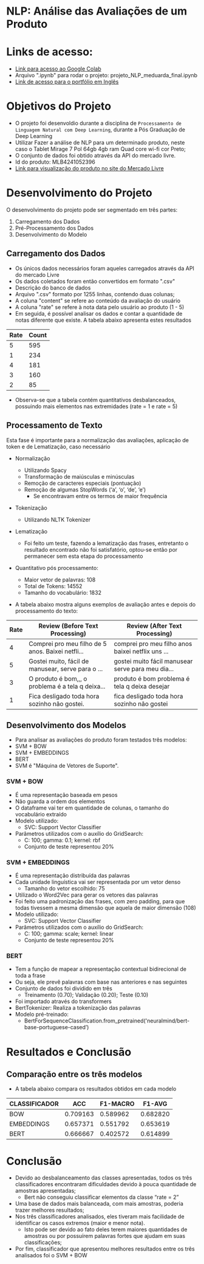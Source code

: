 # NLP: Análise das Avaliações de um Produto

# Links de acesso:
- [Link para acesso ao Google Colab](https://colab.research.google.com/drive/1UaoAY0KLnk6zYhZ-G_AA91OjfFtz4OZ-?usp=sharing)
- Arquivo ".ipynb" para rodar o projeto: projeto_NLP_meduarda_final.ipynb
- [Link de acesso para o portfólio em Inglês](https://meduardaeneves.github.io/portfolio/personal-projects/nlp_product_review_analysis/)

# Objetivos do Projeto

- O projeto foi desenvoldio durante a disciplina de `Processamento de Linguagem Natural com Deep Learning`, durante a Pós Graduação de Deep Learning
- Utilizar Fazer a análise de NLP para um determinado produto, neste caso o Tablet Mirage 7 Pol 64gb 4gb ram Quad core wi-fi cor Preto;
- O conjunto de dados foi obtido através da API do mercado livre.
- Id do produto: MLB4241052396
- [Link para visualização do produto no site do Mercado Livre](https://www.mercadolivre.com.br/tablet-mirage-7-pol-64gb-4gb-ram-quad-core-wi-fi-cor-preto-2022/p/MLB28331783#polycard_client=search-nordic&wid=MLB4241052396&sid=search&searchVariation=MLB28331783&position=17&search_layout=grid&type=product&tracking_id=7d53f2f5-5c5f-47f6-b9aa-03c90ab38c71)

# Desenvolvimento do Projeto

O desenvolvimento do projeto pode ser segmentado em três partes:
1. Carregamento dos Dados
2. Pré-Processamento dos Dados
3. Desenvolvimento do Modelo

## Carregamento dos Dados

- Os únicos dados necessários foram aqueles carregados através da API do mercado Livre
- Os dados coletados foram então convertidos em formato ".csv"
- Descrição do banco de dados
 - Arquivo ".csv" formato por 1255 linhas, contendo duas colunas;
 - A coluna "content" se refere ao conteúdo da avaliação do usuário
 - A coluna "rate" se refere à nota data pelo usuário ao produto (1 - 5)
- Em seguida, é possível analisar os dados e contar a quantidade de notas diferente que existe. A tabela abaixo apresenta estes resultados

| Rate           | Count |
|----------------|-------|
| 5              | 595   | 
| 1              | 234   |
| 4              | 181   |
| 3              | 160   |
| 2              | 85    |

- Observa-se que a tabela contém quantitativos desbalanceados, possuindo mais elementos nas extremidades (rate = 1 e rate = 5)

## Processamento de Texto
Esta fase é importante para a normalização das avaliações, aplicação de token e de Lematização, caso necessário
 - Normalização 
    - Utilizando Spacy
    - Transformação de maiúsculas e minúsculas
    - Remoção de caracteres especiais (pontuação)
    - Remoção de algumas StopWords (‘a’, ‘o’, ‘de’, ‘e’)
      - Se encontravam entre os termos de maior frequência 
  - Tokenização
    - Utilizando NLTK Tokenizer
  - Lematização
    - Foi feito um teste, fazendo a lematização das frases, entretanto o resultado encontrado não foi satisfatório, optou-se então por permanecer sem esta etapa do processamento

- Quantitativo pós processamento:
    - Maior vetor de palavras: 108
    - Total de Tokens: 14552
    - Tamanho do vocabulário: 1832
 - A tabela abaixo mostra alguns exemplos de avaliação antes e depois do processamento do texto:

| Rate | Review (Before Text Processing)          | Review (After Text Processing)         |
|------|-----------------------------------------|----------------------------------------|
| 4    | Comprei pro meu filho de 5 anos. Baixei netfli... | comprei pro meu filho anos baixei netflix uns ... |
| 5    | Gostei muito, fácil de manusear, serve para o ... | gostei muito fácil manusear serve para meu dia... |
| 3    | O produto é bom,,, o problema é a tela q deixa... | produto é bom problema é tela q deixa desejar |
| 1    | Fica desligado toda hora sozinho não gostei. | fica desligado toda hora sozinho não gostei |


## Desenvolvimento dos Modelos
- Para analisar as avaliações do produto foram testados três modelos:
 - SVM + BOW
 - SVM + EMBEDDINGS
 - BERT
- SVM é "Máquina de Vetores de Suporte".

### SVM + BOW
 - É uma representação baseada em pesos
 - Não guarda a ordem dos elementos
 - O dataframe vai ter em quantidade de colunas, o tamanho do vocabulário extraído
 - Modelo utilizado:
   - SVC: Support Vector Classifier
 - Parâmetros utilizados com o auxílio do GridSearch:
   - C: 100; gamma: 0.1; kernel: rbf
   - Conjunto de teste representou 20%

### SVM + EMBEDDINGS
 - É uma representação distribuída das palavras
 - Cada unidade linguística vai ser representada por um vetor denso
   - Tamanho do vetor escolhido: 75
 - Utilizado o Word2Vec para gerar os vetores das palavras
 - Foi feito uma padronização das frases, com zero padding, para que todas tivessem a mesma dimensão que aquela de maior dimensão (108)
 - Modelo utilizado:
   - SVC: Support Vector Classifier
 - Parâmetros utilizados com o auxílio do GridSearch:
   - C: 100; gamma: scale; kernel: linear
   - Conjunto de teste representou 20%

### BERT
 - Tem a função de mapear a representação contextual bidirecional de toda a frase
 - Ou seja, ele prevê palavras com base nas anteriores e nas seguintes
 - Conjunto de dados foi dividido em três 
   - Treinamento (0.70); Validação (0.20); Teste (0.10)
 - Foi importado através do transformers
 - BertTokenizer: Realiza a tokenização das palavras
 - Modelo pré-treinado:
   - BertForSequenceClassification.from_pretrained('neuralmind/bert-base-portuguese-cased’)

# Resultados e Conclusão
## Comparação entre os três modelos
- A tabela abaixo compara os resultados obtidos em cada modelo

| CLASSIFICADOR | ACC      | F1-MACRO | F1-AVG   |
|---------------|----------|----------|----------|
| BOW           | 0.709163 | 0.589962 | 0.682820 |
| EMBEDDINGS    | 0.657371 | 0.551792 | 0.653619 |
| BERT          | 0.666667 | 0.402572 | 0.614899 |

# Conclusão
- Devido ao desbalanceamento das classes apresentadas, todos os três classificadores encontraram dificuldades devido à pouca quantidade de amostras apresentadas;
  - Bert não conseguiu classificar elementos da classe “rate = 2”
- Uma base de dados mais balanceada, com mais amostras, poderia trazer melhores resultados;
- Nos três classificadores analisados, eles tiveram mais facilidade de identificar os casos extremos (maior e menor nota). 
  - Isto pode ser devido ao fato deles terem maiores quantidades de amostras ou  por possuírem palavras fortes que ajudam em suas classificações;
- Por fim, classificador que apresentou melhores resultados entre os três analisados foi o SVM + BOW




